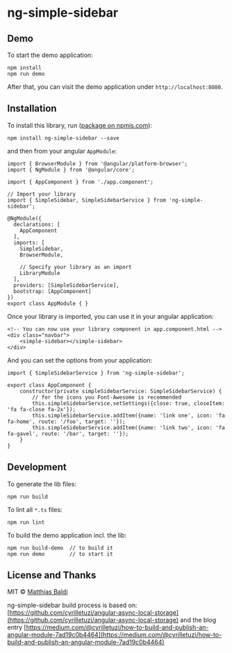# ng-simple-sidebar

## Demo

To start the demo application:

	npm install
	npm run demo

After that, you can visit the demo application under `http://localhost:8080`.

## Installation

To install this library, run ([package on npmjs.com](https://www.npmjs.com/package/ng-simple-sidebar)):

	npm install ng-simple-sidebar --save

and then from your angular `AppModule`:

	import { BrowserModule } from '@angular/platform-browser';
	import { NgModule } from '@angular/core';
	
	import { AppComponent } from './app.component';
	
	// Import your library
	import { SimpleSidebar, SimpleSidebarService } from 'ng-simple-sidebar';
	
	@NgModule({
	  declarations: [
	    AppComponent
	  ],
	  imports: [
	    SimpleSidebar,
	    BrowserModule,
	
	    // Specify your library as an import
	    LibraryModule
	  ],
	  providers: [SimpleSidebarService],
	  bootstrap: [AppComponent]
	})
	export class AppModule { }

Once your library is imported, you can use it in your angular application:

	<!-- You can now use your library component in app.component.html -->
	<div class="navbar">
	    <simple-sidebar></simple-sidebar>
	</div>

And you can set the options from your application:

	import { SimpleSidebarService } from 'ng-simple-sidebar';
	
	export class AppComponent {
	    constructor(private simpleSidebarService: SimpleSidebarService) {
	        // for the icons you Font-Awesome is recommended
	        this.simpleSidebarService.setSettings({close: true, closeItem: 'fa fa-close fa-2x'});
	        this.simpleSidebarService.addItem({name: 'link one', icon: 'fa fa-home', route: '/foo', target: ''});
	        this.simpleSidebarService.addItem({name: 'link two', icon: 'fa fa-gavel', route: '/bar', target: ''});
	    }
	}


## Development

To generate the lib files:

	npm run build


To lint all `*.ts` files:

	npm run lint

To build the demo application incl. the lib:

	npm run build-demo  // to build it
	npm run demo		// to start it
	

## License and Thanks

MIT © [Matthias Baldi](mailto:matthias.baldi@secanis.ch)

ng-simple-sidebar build process is based on: [https://github.com/cyrilletuzi/angular-async-local-storage](https://github.com/cyrilletuzi/angular-async-local-storage) and the blog entry [https://medium.com/@cyrilletuzi/how-to-build-and-publish-an-angular-module-7ad19c0b4464](https://medium.com/@cyrilletuzi/how-to-build-and-publish-an-angular-module-7ad19c0b4464)